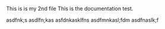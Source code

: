 This is is my 2nd file
This is the documentation test.



asdfnk;s
asdlfn;kas
asfdnkasklfns
asdfmnkasl;fdm
asdfnaslk;f
